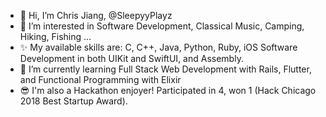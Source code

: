 - 👋 Hi, I’m Chris Jiang, @SleepyyPlayz
- 👀 I’m interested in Software Development, Classical Music, Camping, Hiking, Fishing ... 
- ✨ My available skills are: C, C++, Java, Python, Ruby, iOS Software Development in both UIKit and SwiftUI, and Assembly.
- 🌱 I’m currently learning Full Stack Web Development with Rails, Flutter, and Functional Programming with Elixir
- 😎 I'm also a Hackathon enjoyer! Participated in 4, won 1 (Hack Chicago 2018 Best Startup Award). 

<!---
SleepyyPlayz/SleepyyPlayz is a ✨ special ✨ repository because its `README.md` (this file) appears on your GitHub profile.
You can click the Preview link to take a look at your changes.
--->
